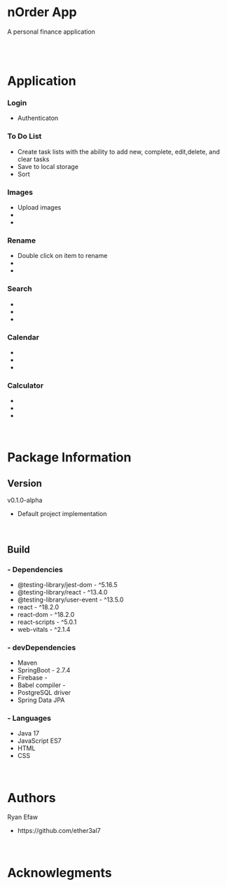 <h1>nOrder App</h1> 
<p>A personal finance application</p>
<br>

<!-- <img src="#" alt="Preview-Image"> -->

<br>

<h1>Application</h1>

<h3><b>Login</b></h3>
<ul>
<li>Authenticaton</li>
</ul>

<h3><b>To Do List</b></h3>
<ul>
<li>Create task lists with the ability to add new, complete, edit,delete, and clear tasks</li>
<li>Save to local storage</li>
<li>Sort</li>
</ul>

<h3><b>Images</b></h3>
<ul>
<li>Upload images</li>
<li></li>
<li></li>
</ul>

<h3><b>Rename</b></h3>
<ul>
<li>Double click on item to rename</li>
<li></li>
<li></li>
</ul>

<h3><b>Search</b></h3>
<ul>
<li></li>
<li></li>
<li></li>
</ul>

<h3><b>Calendar</b></h3>
<ul>
<li></li>
<li></li>
<li></li>
</ul>

<h3><b>Calculator</b></h3>
<ul>
<li></li>
<li></li>
<li></li>
</ul>

<br>

<h1>Package Information</h1>
<h2>Version</h2>
<p >v0.1.0-alpha</p>
<ul>
<li>Default project implementation</li>
</ul>

<br>

<h2>Build</h2>
<h3>- Dependencies</h3>
<ul>
<li>@testing-library/jest-dom - ^5.16.5</li>
<li>@testing-library/react - ^13.4.0</li>
<li>@testing-library/user-event - ^13.5.0</li>
<li>react - ^18.2.0</li>
<li>react-dom - ^18.2.0</li>
<li>react-scripts - ^5.0.1</li>
<li>web-vitals - ^2.1.4</li>
</ul>

<h3>- devDependencies</h3>
<ul>
<li>Maven</li>
<li>SpringBoot - 2.7.4 </li>
<li>Firebase - </li>
<li>Babel compiler - </li>
<li>PostgreSQL driver</li>
<Li>Spring Data JPA</li>
</ul>

<h3>- Languages</h3>
<ul>
<li>Java 17</li>
<li>JavaScript ES7</li>
<li>HTML</li>
<li>CSS</li>
</ul>

<br>

<h1>Authors</h1>
<p>Ryan Efaw</p>
<ul>
<li>https://github.com/ether3al7</li>
</ul>

<br>

<h1>Acknowlegments</h1>


